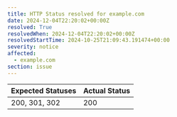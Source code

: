 ```yaml
---
title: HTTP Status resolved for example.com
date: 2024-12-04T22:20:02+00:00Z
resolved: True
resolvedWhen: 2024-12-04T22:20:02+00:00Z
resolvedStartTime: 2024-10-25T21:09:43.191474+00:00
severity: notice
affected:
  - example.com
section: issue
---
```


| Expected Statuses | Actual Status  |
|-------------------|----------------|
| 200, 301, 302 | 200 |
